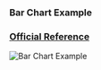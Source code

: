 ### Bar Chart Example

### [Official Reference](https://matplotlib.org/gallery/statistics/hist.html)

![Bar Chart Example](https://github.com/KangboLu/Data-Visualization-with-Matplotlib/tree/master/9.%20bar-chart/bar-chart.png)
